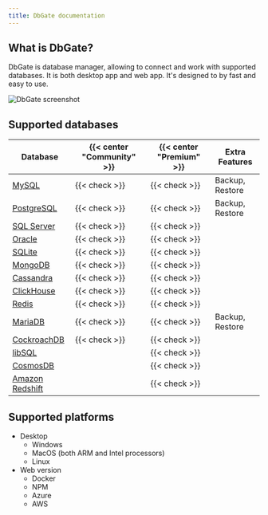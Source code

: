 ```yaml
---
title: DbGate documentation
---
```


## What is DbGate?

DbGate is database manager, allowing to connect and work with supported databases. It is both desktop app and web app. It's designed to by fast and easy to use.

![DbGate screenshot](https://media.dbgate.io/img/common-data-browser-light.png)

## Supported databases

| Database | {{< center "Community" >}} | {{< center "Premium" >}} | Extra Features |
|---|---|---|---|
| [MySQL](https://www.mysql.com/) | {{< check >}}  | {{< check >}} | Backup, Restore |
| [PostgreSQL](https://postgresql.org/) | {{< check >}}  | {{< check >}} | Backup, Restore |
| [SQL Server](https://www.microsoft.com/en-us/sql-server) | {{< check >}}  | {{< check >}} | |
| [Oracle](https://www.oracle.com/database/) | {{< check >}}  | {{< check >}} | |
| [SQLite](https://sqlite.org/) | {{< check >}}  | {{< check >}} | |
| [MongoDB](https://www.mongodb.com/) | {{< check >}}  | {{< check >}} | |
| [Cassandra](http://cassandra.apache.org/) | {{< check >}}  | {{< check >}} | |
| [ClickHouse](https://clickhouse.tech/) | {{< check >}}  | {{< check >}} | |
| [Redis](https://redis.io/) | {{< check >}}  | {{< check >}} | |
| [MariaDB](https://mariadb.org/) | {{< check >}}  | {{< check >}} | Backup, Restore |
| [CockroachDB](https://www.cockroachlabs.com/) | {{< check >}}  | {{< check >}} | |
| [libSQL](https://libsql.org/) |  | {{< check >}} | |
| [CosmosDB](https://azure.microsoft.com/en-us/products/cosmos-db) |  | {{< check >}} | |
| [Amazon Redshift](https://aws.amazon.com/redshift/) |   | {{< check >}} | |

## Supported platforms

- Desktop
  - Windows
  - MacOS (both ARM and Intel processors)
  - Linux
- Web version
  - Docker
  - NPM
  - Azure
  - AWS
